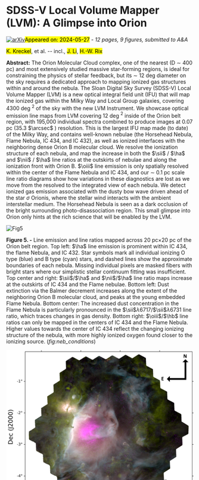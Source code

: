 <div class="macros" style="visibility:hidden;">
$\newcommand{\ensuremath}{}$
$\newcommand{\xspace}{}$
$\newcommand{\object}[1]{\texttt{#1}}$
$\newcommand{\farcs}{{.}''}$
$\newcommand{\farcm}{{.}'}$
$\newcommand{\arcsec}{''}$
$\newcommand{\arcmin}{'}$
$\newcommand{\ion}[2]{#1#2}$
$\newcommand{\textsc}[1]{\textrm{#1}}$
$\newcommand{\hl}[1]{\textrm{#1}}$
$\newcommand{\footnote}[1]{}$
$\newcommand{\oiii}{[O \textsc{iii}]}$
$\newcommand{\nii}{[N \textsc{ii}]}$
$\newcommand{\sii}{[S \textsc{ii}]}$
$\newcommand{\oi}{[O \textsc{i}]}$
$\newcommand{\niion}{[N \textsc{i}]}$
$\newcommand{\hei}{[He \textsc{i}]}$
$\newcommand{\siii}{[S \textsc{iii}]}$
$\newcommand{\oii}{[O \textsc{ii}]}$
$\newcommand{\neii}{[Ne \textsc{ii}]}$
$\newcommand{\hii}{H \textsc{ii}}$
$\newcommand{\ha}{H\alpha}$
$\newcommand{\hb}{H\beta}$
$\newcommand{\cii}{[C \textsc{ii}]}$
$\newcommand{\revone}$
$\newcommand{\OSU}{\label{OSU} Department of Astronomy, The Ohio State University, 140 West 18th Avenue, Columbus, Ohio 43210, USA}$
$\newcommand{\Alberta}{\label{Alberta} Department of Physics, University of Alberta, Edmonton, AB T6G 2E1, Canada}$
$\newcommand{\ANU}{\label{ANU} Research School of Astronomy and Astrophysics, Australian National University, Canberra, ACT 2611, Australia}$
$\newcommand{\IPAC}{\label{IPAC} Caltech-IPAC, 1200 E. California Blvd. Pasadena, CA 91125, USA}$
$\newcommand{\Carnegie}{\label{Carnegie} Observatories of the Carnegie Institution for Science, 813 Santa Barbara Street, Pasadena, CA 91101, USA}$
$\newcommand{ÇAPP}{\label{CCAPP} Center for Cosmology and Astroparticle Physics, 191 West Woodruff Avenue, Columbus, OH 43210, USA}$
$\newcommand{\CfA}{\label{CfA}Harvard-Smithsonian Center for Astrophysics, 60 Garden Street, Cambridge, MA 02138, USA}$
$\newcommand{\CITEVA}{\label{CITEVA} Centro de Astronomía (CITEVA), Universidad de Antofagasta, Avenida Angamos 601, Antofagasta, Chile}$
$\newcommand{\CNRS}{\label{CNRS} CNRS, IRAP, 9 Av. du Colonel Roche, BP 44346, F-31028 Toulouse cedex 4, France}$
$\newcommand{\ESO}{\label{ESO} European Southern Observatory, Karl-Schwarzschild Stra{\ss}e 2, D-85748 Garching bei München, Germany}$
$\newcommand{\ESOChile}{\label{ESOChile} European Southern Observatory, Avenida Alonso de Cordoba 3107, Casilla 19, Santiago 19001, Chile}$
$\newcommand{\HD}{\label{HD} Astronomisches Rechen-Institut, Zentrum für Astronomie der Universität Heidelberg, Mönchhofstra\ss e 12-14, D-69120 Heidelberg, Germany}$
$\newcommand{\ICRAR}{\label{ICRAR} International Centre for Radio Astronomy Research, University of Western Australia, 35 Stirling Highway, Crawley, WA 6009, Australia}$
$\newcommand{\IRAM}{\label{IRAM} Institut de Radioastronomie Millimétrique (IRAM), 300 Rue de la Piscine, F-38406 Saint Martin d'Hères, France}$
$\newcommand{\ITA}{\label{ITA} Universität Heidelberg, Zentrum für Astronomie, Institut für Theoretische Astrophysik, Albert-Ueberle-Str 2, D-69120 Heidelberg, Germany}$
$\newcommand{\IWR}{\label{IWR} Universität Heidelberg, Interdisziplinäres Zentrum für Wissenschaftliches Rechnen, Im Neuenheimer Feld 205, D-69120 Heidelberg, Germany}$
$\newcommand{\JHU}{\label{JHU} Department of Physics and Astronomy, The Johns Hopkins University, Baltimore, MD 21218, USA}$
$\newcommand{\Leiden}{\label{Leiden} Leiden Observatory, Leiden University, P.O. Box 9513, 2300 RA Leiden, The Netherlands}$
$\newcommand{\Maryland}{\label{Maryland} Department of Astronomy, University of Maryland, College Park, MD 20742, USA}$
$\newcommand{\MPE}{\label{MPE} Max-Planck-Institut für extraterrestrische Physik, Giessenbachstra{\ss}e 1, D-85748 Garching, Germany}$
$\newcommand{\MPIA}{\label{MPIA} Max-Planck-Institut für Astronomie, Königstuhl 17, D-69117, Heidelberg, Germany}$
$\newcommand{\Nagoya}{\label{Nagoya} Department of Physics, Nagoya University, Furo-cho, Chikusa-ku, Nagoya, Aichi 464-8602, Japan}$
$\newcommand{\NRAO}{\label{NRAO} National Radio Astronomy Observatory, 520 Edgemont Road, Charlottesville, VA 22903-2475, USA}$
$\newcommand{\OAN}{\label{OAN} Observatorio Astronómico Nacional (IGN), C/Alfonso XII, 3, E-28014 Madrid, Spain}$
$\newcommand{\ObsParis}{\label{ObsParis} Sorbonne Université, Observatoire de Paris, Université PSL, CNRS, LERMA, F-75014, Paris, France}$
$\newcommand{\Princeton}{\label{Princeton} Department of Astrophysical Sciences, Princeton University, Princeton, NJ 08544 USA}$
$\newcommand{\UToledo}{\label{UToledo} University of Toledo, 2801 W. Bancroft St., Mail Stop 111, Toledo, OH, 43606}$
$\newcommand{\Toulouse}{\label{Toulouse} Université de Toulouse, UPS-OMP, IRAP, F-31028 Toulouse cedex 4, France}$
$\newcommand{\UBonn}{\label{UBonn} Argelander-Institut für Astronomie, Universität Bonn, Auf dem Hügel 71, 53121 Bonn, Germany}$
$\newcommand{\UChile}{\label{UChile} Departamento de Astronomía, Universidad de Chile, Camino del Observatorio 1515, Las Condes, Santiago, Chile}$
$\newcommand{\UConn}{\label{UConn} Department of Physics, University of Connecticut, Storrs, CT, 06269, USA}$
$\newcommand{\UCSD}{\label{UCSD}Center for Astrophysics and Space Sciences, Department of Physics,  University of California, San Diego, 9500 Gilman Drive, La Jolla, CA 92093, USA}$
$\newcommand{\UGent}{\label{UGent} Sterrenkundig Observatorium, Universiteit Gent, Krijgslaan 281 S9, B-9000 Gent, Belgium}$
$\newcommand{\ULyon}{\label{ULyon} Univ Lyon, Univ Lyon 1, ENS de Lyon, CNRS, Centre de Recherche Astrophysique de Lyon UMR5574,\ F-69230 Saint-Genis-Laval, France}$
$\newcommand{\UMass}{\label{UMass} University of Massachusetts—Amherst, 710 N. Pleasant Street, Amherst, MA 01003, USA}$
$\newcommand{\UWyoming}{\label{UWyoming} Department of Physics and Astronomy, University of Wyoming, Laramie, WY 82071, USA}$
$\newcommand{\LAM}{\label{LAM} Aix Marseille Univ, CNRS, CNES, LAM (Laboratoire d’Astrophysique de Marseille), Marseille, France}$
$\newcommand{\UHawaii}{\label{UHawaii} Institute for Astronomy, University of Hawaii, 2680 Woodlawn Drive, Honolulu, HI 96822, USA}$
$\newcommand{\UCM}{\label{UCM} Departamento de Física de la Tierra y Astrofísica, Universidad Complutense de Madrid, E-28040, Spain}$
$\newcommand{\IPARC}{\label{IPARC} Instituto de Física de Partículas y del Cosmos IPARCOS, Facultad de Ciencias Físicas, Universidad Complutense de Madrid, E-28040, Spain}$
$\newcommand{\STScI}{\label{STScI} Space Telescope Science Institute, 3700 San Martin Drive, Baltimore, MD 21218, USA}$
$\newcommand{\McMaster}{\label{McMaster} Department of Physics and Astronomy, McMaster University, 1280 Main Street West, Hamilton, ON L8S 4M1, Canada}$
$\newcommand{\INAF}{\label{INAF} INAF -- Osservatorio Astrofisico di Arcetri, Largo E. Fermi 5, I-50157, Firenze, Italy}$
$\newcommand{\Sydney}{\label{Sydney} Sydney Institute for Astronomy, School of Physics A28, The University of Sydney, NSW 2006, Australia}$
$\newcommand{\CITA}{\label{CITA} Canadian Institute for Theoretical Astrophysics (CITA), University of Toronto, 60 St George St, Toronto, ON M5S 3H8, Canada}$
$\newcommand{\ASIAA}{\label{ASIAA} Institute of Astronomy and Astrophysics, Academia Sinica, No. 1, Sec. 4, Roosevelt Road, Taipei 10617, Taiwan}$
$\newcommand{\TKU}{\label{TKU} Department of Physics, Tamkang University, No.151, Yingzhuan Rd., Tamsui Dist., New Taipei City 251301, Taiwan}$
$\newcommand{\PSMA}{\label{PSMA} Penn State Mont Alto, 1 Campus Drive, Mont Alto, PA  17237, USA}$
$\newcommand{\ILL}{\label{ILL} ILL}$
$\newcommand{\stromlo}{\label{stromlo} Research School of Astronomy and Astrophysics, Australian National University, Mt Stromlo Observatory, Weston Creek, ACT 2611, Australia}$
$\newcommand{\UCatolica}{\label{UCatolica} Instituto de Astronomía, Universidad Católica del Norte, Av. Angamos 0610, Antofagasta, Chile}$
$\newcommand{\UT}{\label{UT} McDonald Observatory, The University of Texas at Austin, 1 University Station, Austin, TX 78712-0259, USA}$
$\newcommand{\Vanderbilt}{\label{Vanderbilt} Department of Physics and Astronomy, Vanderbilt University, VU Station 1807, Nashville, TN 37235, USA}$
$\newcommand{\UNF}{\label{UNF} Department of Physics, University of North Florida, 1 UNF Dr. Jacksonville FL 32224}$
$\newcommand{\NAOC}{\label{NAOC} Chinese Academy of Sciences South America Center for Astronomy, National Astronomical Observatories, CAS, Beijing 100101, China}$
$\newcommand{\CASA}{\label{CASA} Center for Astrophysics and Space Astronomy, University of Colorado, 389 UCB, Boulder, CO 80309-0389, USA}$
$\newcommand{\UNAM}{\label{UNAM} Universidad Nacional Autónoma de México, Instituto de Astronomía, AP 106, Ensenada 22800, BC, México}$
$\newcommand{\UDP}{\label{UDP} Instituto de Estudios Astrofísicos, Facultad de Ingeniería y Ciencias, Universidad Diego Portales, Av. Ejército Libertador 441, Santiago, Chile}$
$\newcommand{\Steward}{\label{Steward} Steward Observatory, University of Arizona, 933 N. Cherry Ave., Tucson, AZ 85721-0065, USA}$
$\newcommand{\APO}{\label{APO} Apache Point Observatory and New Mexico State University, P.O. Box 59,$
$Sunspot, NM 88349-0059, USA}$
$\newcommand{\UNAMCU}{\label{UNAMCU} Universidad Nacional Autónoma de México, Instituto de Astronomía, AP 70-264, CDMX 04510, México}$
$\newcommand{\UWash}{\label{UWash}Department of Astronomy, University of Washington, Seattle, WA, 98195}$
$\newcommand{Ç}{\label{CC}Department of Physics, Colorado College, Colorado Springs, CO 80903}$
$\newcommand{\Utah}{\label{Utah}Department of Physics and Astronomy, University of Utah, 115 S. 1400 E., Salt Lake City, UT 84112, USA}$
$\newcommand{\UConcepcion}{\label{UConcepcion}Departamento de Astronomía, Universidad de Concepción, Casilla 160-C, Concepción, Chile}$
$\newcommand{\FCLA}{\label{FCLA}Franco-Chilean Laboratory for Astronomy, IRL 3386, CNRS and Universidad de Chile, Santiago, Chile}$
$\newcommand{\Oklahoma}{\label{Oklahoma}Homer L. Dodge Department of Physics and Astronomy, University of Oklahoma, Norman, OK 73019, USA}$
$\newcommand{\UIUC}{\label{UIUC}Department of Astronomy, University of Illinois, Urbana, IL 61801, USA}$
$\newcommand{\Harvard}{\label{Harvard}Harvard-Smithsonian Center for Astrophysics, Cambridge, MA 02138, USA}$
$\newcommand{\caltech}{\label{caltech}Department of Astronomy, California Institute of Technology, Pasadena, CA 91125, USA}$
$\newcommand\natexlab{#1}$</div>



<div id="title">

# SDSS-V Local Volume Mapper (LVM): A Glimpse into Orion

</div>
<div id="comments">

[![arXiv](https://img.shields.io/badge/arXiv-2405.14943-b31b1b.svg)](https://arxiv.org/abs/2405.14943)<mark>Appeared on: 2024-05-27</mark> -  _12 pages, 9 figures, submitted to A&A_

</div>
<div id="authors">

<mark>K. Kreckel</mark>, et al. -- incl., <mark>J. Li</mark>, <mark>H.-W. Rix</mark>

</div>
<div id="abstract">

**Abstract:** The Orion Molecular Cloud complex, one of the nearest (D $\sim$ 400 pc) and most extensively studied massive star-forming regions, is ideal for constraining the physics of stellar feedback, but its $\sim$ 12 deg diameter on the sky requires a dedicated approach to mapping ionized gas structures within and around the nebula. The Sloan Digital Sky Survey (SDSS-V) Local Volume Mapper (LVM) is a new optical integral field unit (IFU) that will map the ionized gas within the Milky Way and Local Group galaxies, covering 4300 deg $^2$ of the sky with the new LVM Instrument. We showcase optical emission line maps from LVM covering 12 deg $^2$ inside of the Orion belt region, with 195,000 individual spectra combined to produce images at 0.07 pc (35.3 $\arcsec$ ) resolution. This is the largest IFU map made (to date) of the Milky Way, and contains well-known nebulae (the Horsehead Nebula, Flame Nebula, IC 434, and IC 432),  as well as ionized interfaces with the neighboring dense Orion B molecular cloud. We resolve the ionization structure of each nebula, and map the increase in both the $\sii$ / $\ha$ and $\nii$ / $\ha$ line ratios at the outskirts of nebulae and along the ionization front with Orion B. $\oiii$ line emission is only spatially resolved within the center of the Flame Nebula and IC 434, and our $\sim$ 0.1 pc scale line ratio diagrams show how variations in these diagnostics are lost as we move from the resolved to the integrated view of each nebula. We detect ionized gas emission associated with the dusty bow wave driven ahead of the star $\sigma$ Orionis, where the stellar wind interacts with the ambient interstellar medium. The Horsehead Nebula is seen as a dark occlusion of the bright surrounding photo-disassociation region. This small glimpse into Orion only hints at the rich science that will be enabled by the LVM.

</div>

<div id="div_fig1">

<img src="tmp_2405.14943/./f3.png" alt="Fig5" width="100%"/>

**Figure 5. -** Line emission and line ratios mapped across 20 pc$\times$20 pc of the Orion belt region. Top left: $\ha$ line emission is prominent within IC 434, the flame Nebula, and IC 432.
   Star symbols mark all individual ionizing O type (blue) and B type (cyan) stars, and dashed lines show the approximate boundaries of each nebula.  Missing individual pixels are masked fibers with bright stars where our simplistic stellar continuum fitting was insufficient.   Top center and right: $\sii$/$\ha$  and $\nii$/$\ha$ line ratio maps increase at the outskirts of IC 434 and the Flame nebulae. Bottom left: Dust extinction via the Balmer decrement increases along the extent of the neighboring Orion B molecular cloud, and peaks at the young embedded Flame Nebula. Bottom center: The increased dust concentration in the Flame Nebula is particularly pronounced in the $\sii$$\lambda$6717/$\sii$$\lambda$6731 line ratio, which traces changes in gas density.  Bottom right: $\oiii$/$\hb$ line ratios can only be mapped in the centers of IC 434 and the Flame Nebula. Higher values towards the center of IC 434 reflect the changing ionizing structure of the nebula, with more highly ionized oxygen found closer to the ionizing source.  (*fig:neb_conditions*)

</div>
<div id="div_fig2">

<img src="tmp_2405.14943/./f2.png" alt="Fig4" width="100%"/>

**Figure 4. -** A glimpse into Orion with LVM. 108 tiles cover 4 deg $\times$ 4 deg (30 pc $\times$ 30 pc), producing a total of almost 195,000 spectra. Colors show different emission lines ($\ha$: orange, $\sii$6717+6731: light blue, $\oiii$5007: magenta) trace the ionization structure of the nebula, and carve a bubble into surrounding dense gas (WISE 12$\mu$m: yellow). The ionized gas emission traces wispy, filamentary structures and dusty eroding clouds and clumps.  The iconic Horsehead Nebula sits at the bright filamentary ionization front and photo-disassociation region between the central ionized nebula IC 434 and the dark neighboring molecular cloud Orion B to the east, while  channels for escaping radiation are apparent in the north.    (*fig:orion_3color*)

</div>
<div id="div_fig3">

<img src="tmp_2405.14943/./f4.png" alt="Fig6" width="100%"/>

**Figure 6. -** Diagnostic line ratios (left: $\oiii$/$\hb$ vs $\nii$/$\ha$; right: $\oiii$/$\hb$ vs $\sii$/$\ha$) for all pixels with significant detections in all lines. The curves shown from \cite{Kewley2001}(solid) and \cite{Kauffmann2003}(dashed) are commonly used (in integrated and kpc regions) to distinguish photoionized gas from gas ionized by harder ionizing sources. Requiring the detection of $\oiii$  this diagnostic is limited to the areas of the Flame Nebula and the center of NGC 434 (see Figure \ref{fig:neb_conditions}), as well as to regions consistent with photoionization. Integrated results for IC 434 (triangle), IC 432 (square) and the Flame Nebula (circle) are overplotted, as well as integrated measurements from WHAM for single O-star powered Milky Way $\hii$ regions (orange) and extragalactic PHANGS $\hii$ regions with matched $\ha$ luminosity (purple). (*fig:bpt*)

</div><div id="qrcode"><img src=https://api.qrserver.com/v1/create-qr-code/?size=100x100&data="https://arxiv.org/abs/2405.14943"></div>